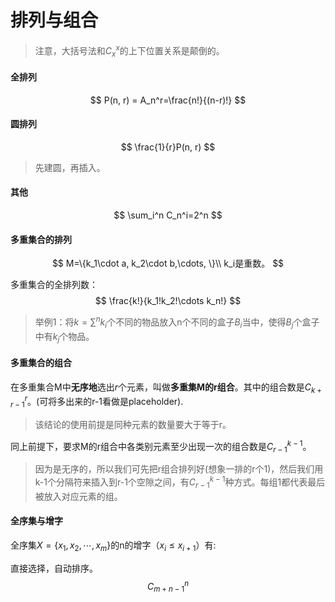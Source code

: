 # 排列与组合

> 注意，大括号法和$C_x^x$的上下位置关系是颠倒的。

#### 全排列

$$
P(n, r) = A_n^r=\frac{n!}{(n-r)!}
$$

#### 圆排列

$$
\frac{1}{r}P(n, r)
$$

> 先建圆，再插入。

#### 其他

$$
\sum_i^n C_n^i=2^n
$$

#### 多重集合的排列

$$
M=\{k_1\cdot a, k_2\cdot b,\cdots, \}\\
k_i是重数。
$$

多重集合的全排列数：
$$
\frac{k!}{k_1!k_2!\cdots k_n!}
$$

> 举例1：将$k=\sum^n k_i$个不同的物品放入n个不同的盒子$B_i$当中，使得$B_j$个盒子中有$k_j$个物品。

#### 多重集合的组合

在多重集合M中**无序地**选出$r$个元素，叫做**多重集M的r组合**。其中的组合数是$C_{k+r-1}^r$。(可将多出来的r-1看做是placeholder).

> 该结论的使用前提是同种元素的数量要大于等于r。

同上前提下，要求M的r组合中各类别元素至少出现一次的组合数是$C^{k-1}_{r-1}$。

> 因为是无序的，所以我们可先把r组合排列好(想象一排的r个1)，然后我们用k-1个分隔符来插入到r-1个空隙之间，有$C_{r-1}^{k-1}$种方式。每组1都代表最后被放入对应元素的组。

#### 全序集与增字

全序集$X=\{x_1,x_2,\cdots,x_m\}$的n的增字（$x_i\le x_{i+1}$）有:

直接选择，自动排序。
$$
C_{m+n-1}^n
$$
